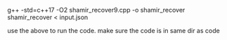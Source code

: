 g++ -std=c++17 -O2 shamir_recover9.cpp -o shamir_recover
shamir_recover < input.json

use the above to run the code. make sure the code is in same dir as code
